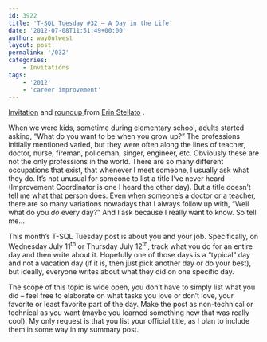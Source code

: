 ```yaml
---
id: 3922
title: 'T-SQL Tuesday #32 – A Day in the Life'
date: '2012-07-08T11:51:49+00:00'
author: way0utwest
layout: post
permalink: '/032'
categories:
    - Invitations
tags:
    - '2012'
    - 'career improvement'
---
```


[Invitat](http://erinstellato.com/2012/07/tsql-tuesday-day-life/)[i](http://erinstellato.com/2012/07/invitation-for-tsql-tuesday-day-life/)[on](http://erinstellato.com/2012/07/tsql-tuesday-day-life/) and [roundup ](http://erinstellato.com/2012/07/tsql-tuesday-round-up/)from [Erin Stellato](http://erinstellato.com) .

When we were kids, sometime during elementary school, adults started asking, “What do you want to be when you grow up?” The professions initially mentioned varied, but they were often along the lines of teacher, doctor, nurse, fireman, policeman, singer, engineer, etc. Obviously these are not the only professions in the world. There are so many different occupations that exist, that whenever I meet someone, I usually ask what they do. It’s not unusual for someone to list a title I’ve never heard (Improvement Coordinator is one I heard the other day). But a title doesn’t tell me what that person does. Even when someone’s a doctor or a teacher, there are so many variations nowadays that I always follow up with, “Well what do you *do* every day?” And I ask because I really want to know. So tell me…

This month’s T-SQL Tuesday post is about you and your job. Specifically, on Wednesday July 11<sup>th</sup> or Thursday July 12<sup>th</sup>, track what you do for an entire day and then write about it. Hopefully one of those days is a “typical” day and not a vacation day (if it is, then just pick another day or do your best), but ideally, everyone writes about what they did on one specific day.

The scope of this topic is wide open, you don’t have to simply list what you did – feel free to elaborate on what tasks you love or don’t love, your favorite or least favorite part of the day. Make the post as non-technical or technical as you want (maybe you learned something new that was really cool). My only request is that you list your official title, as I plan to include them in some way in my summary post.